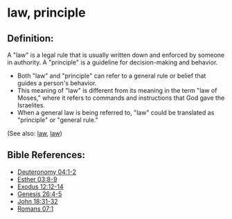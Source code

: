 # law, principle #

## Definition: ##

A "law" is a legal rule that is usually written down and enforced by someone in authority. A "principle" is a guideline for decision-making and behavior.

* Both "law" and "principle" can refer to a general rule or belief that guides a person's behavior.
* This meaning of "law" is different from its meaning in the term "law of Moses," where it refers to commands and instructions that God gave the Israelites.
* When a general law is being referred to, "law" could be translated as "principle" or "general rule."

(See also: [law](../other/law.md), [law](../kt/lawofmoses.md))

## Bible References: ##

* [Deuteronomy 04:1-2](en/tn/deu/help/04/01)
* [Esther 03:8-9](en/tn/est/help/03/08)
* [Exodus 12:12-14](en/tn/exo/help/12/12)
* [Genesis 26:4-5](en/tn/gen/help/26/04)
* [John 18:31-32](en/tn/jhn/help/18/31)
* [Romans 07:1](en/tn/rom/help/07/01)